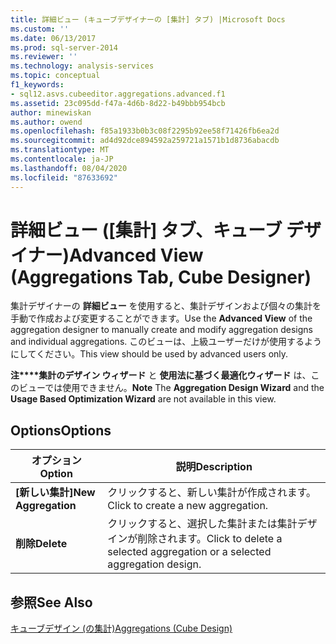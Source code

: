 ```yaml
---
title: 詳細ビュー (キューブデザイナーの [集計] タブ) |Microsoft Docs
ms.custom: ''
ms.date: 06/13/2017
ms.prod: sql-server-2014
ms.reviewer: ''
ms.technology: analysis-services
ms.topic: conceptual
f1_keywords:
- sql12.asvs.cubeeditor.aggregations.advanced.f1
ms.assetid: 23c095dd-f47a-4d6b-8d22-b49bbb954bcb
author: minewiskan
ms.author: owend
ms.openlocfilehash: f85a1933b0b3c08f2295b92ee58f71426fb6ea2d
ms.sourcegitcommit: ad4d92dce894592a259721a1571b1d8736abacdb
ms.translationtype: MT
ms.contentlocale: ja-JP
ms.lasthandoff: 08/04/2020
ms.locfileid: "87633692"
---
```

# <a name="advanced-view-aggregations-tab-cube-designer"></a><span data-ttu-id="d19ef-102">詳細ビュー ([集計] タブ、キューブ デザイナー)</span><span class="sxs-lookup"><span data-stu-id="d19ef-102">Advanced View (Aggregations Tab, Cube Designer)</span></span>
  <span data-ttu-id="d19ef-103">集計デザイナーの **詳細ビュー** を使用すると、集計デザインおよび個々の集計を手動で作成および変更することができます。</span><span class="sxs-lookup"><span data-stu-id="d19ef-103">Use the **Advanced View** of the aggregation designer to manually create and modify aggregation designs and individual aggregations.</span></span> <span data-ttu-id="d19ef-104">このビューは、上級ユーザーだけが使用するようにしてください。</span><span class="sxs-lookup"><span data-stu-id="d19ef-104">This view should be used by advanced users only.</span></span>  
  
 <span data-ttu-id="d19ef-105">**注\*\*\*\*集計のデザイン ウィザード** と **使用法に基づく最適化ウィザード** は、このビューでは使用できません。</span><span class="sxs-lookup"><span data-stu-id="d19ef-105">**Note** The **Aggregation Design Wizard** and the **Usage Based Optimization Wizard** are not available in this view.</span></span>  
  
## <a name="options"></a><span data-ttu-id="d19ef-106">Options</span><span class="sxs-lookup"><span data-stu-id="d19ef-106">Options</span></span>  
  
|<span data-ttu-id="d19ef-107">オプション</span><span class="sxs-lookup"><span data-stu-id="d19ef-107">Option</span></span>|<span data-ttu-id="d19ef-108">説明</span><span class="sxs-lookup"><span data-stu-id="d19ef-108">Description</span></span>|  
|------------|-----------------|  
|<span data-ttu-id="d19ef-109">**[新しい集計]**</span><span class="sxs-lookup"><span data-stu-id="d19ef-109">**New Aggregation**</span></span>|<span data-ttu-id="d19ef-110">クリックすると、新しい集計が作成されます。</span><span class="sxs-lookup"><span data-stu-id="d19ef-110">Click to create a new aggregation.</span></span>|  
|<span data-ttu-id="d19ef-111">**削除**</span><span class="sxs-lookup"><span data-stu-id="d19ef-111">**Delete**</span></span>|<span data-ttu-id="d19ef-112">クリックすると、選択した集計または集計デザインが削除されます。</span><span class="sxs-lookup"><span data-stu-id="d19ef-112">Click to delete a selected aggregation or a selected aggregation design.</span></span>|  
  
## <a name="see-also"></a><span data-ttu-id="d19ef-113">参照</span><span class="sxs-lookup"><span data-stu-id="d19ef-113">See Also</span></span>  
 [<span data-ttu-id="d19ef-114">キューブデザイン &#40;の集計&#41;</span><span class="sxs-lookup"><span data-stu-id="d19ef-114">Aggregations &#40;Cube Design&#41;</span></span>](aggregations-cube-design.md)  
  
  
